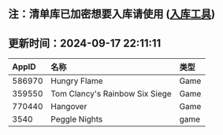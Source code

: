 ## 注：清单库已加密想要入库请使用 ([入库工具](https://github.com/BlankTMing/ManifestAutoUpdate/releases))

## 更新时间：2024-09-17 22:11:11
| AppID | 名称 | 类型  |
| :-------------------- | :----------------------------- | :----------- |
| 586970 | Hungry Flame| Game |
| 359550 | Tom Clancy's Rainbow Six Siege| Game |
| 770440 | Hangover| Game |
| 3540 | Peggle Nights| game |
